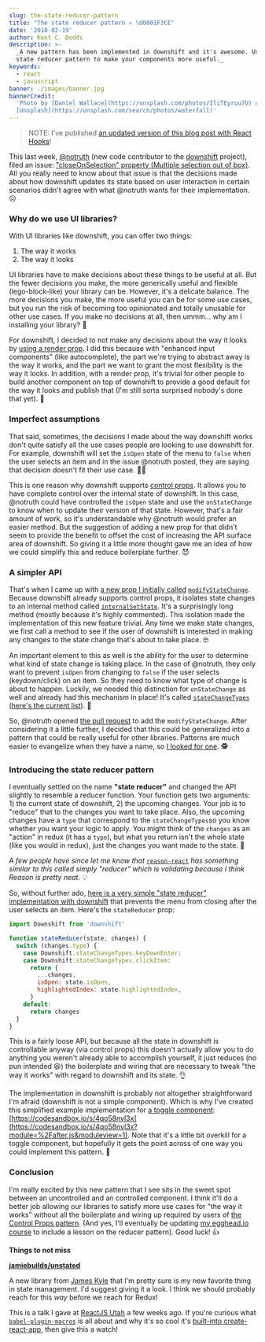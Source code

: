 ```yaml
---
slug: the-state-reducer-pattern
title: "The state reducer pattern ⚛️ \U0001F3CE"
date: '2018-02-19'
author: Kent C. Dodds
description: >-
  _A new pattern has been implemented in downshift and it's awesome. Use the
  state reducer pattern to make your components more useful._
keywords:
  - react
  - javascript
banner: ./images/banner.jpg
bannerCredit:
  'Photo by [Daniel Wallace](https://unsplash.com/photos/IliTEyruu7U) on
  [Unsplash](https://unsplash.com/search/photos/waterfall)'
---
```


> NOTE: I've published
> [an updated version of this blog post with React Hooks](/blog/the-state-reducer-pattern-with-react-hooks)!

This last week, [@notruth](https://github.com/notruth) (new code contributor to
the
[downshift](https://github.com/downshift-js/downshift/blob/master/README.md#contributors)
project), filed an issue:
["closeOnSelection" property (Multiple selection out of box)](https://github.com/downshift-js/downshift/issues/319).
All you really need to know about that issue is that the decisions made about
how downshift updates its state based on user interaction in certain scenarios
didn't agree with what @notruth wants for their implementation. 😖

### Why do we use UI libraries?

With UI libraries like downshift, you can offer two things:

1.  The way it works
2.  The way it looks

UI libraries have to make decisions about these things to be useful at all. But
the fewer decisions you make, the more generically useful and flexible
(lego-block-like) your library can be. However, it's a delicate balance. The
more decisions you make, the more useful you can be for some use cases, but you
run the risk of becoming too opinionated and totally unusable for other use
cases. If you make no decisions at all, then ummm... why am I installing your
library? 🤔

For downshift, I decided to not make any decisions about the way it looks by
[using a render prop](https://cdb.reacttraining.com/use-a-render-prop-50de598f11ce).
I did this because with "enhanced input components" (like autocomplete), the
part we're trying to abstract away is the way it works, and the part we want to
grant the most flexibility is the way it looks. In addition, with a render prop,
it's trivial for other people to build another component on top of downshift to
provide a good default for the way it looks and publish that (I'm still sorta
surprised nobody's done that yet). 🤨

### Imperfect assumptions

That said, sometimes, the decisions I made about the way downshift works don't
quite satisfy all the use cases people are looking to use downshift for. For
example, downshift will set the `isOpen` state of the menu to `false` when the
user selects an item and in the issue @notruth posted, they are saying that
decision doesn't fit their use case. 🤷‍♂️

This is one reason why downshift supports
[control props](https://github.com/downshift-js/downshift#control-props). It
allows you to have complete control over the internal state of downshift. In
this case, @notruth could have controlled the `isOpen` state and use the
`onStateChange` to know when to update their version of that state. However,
that's a fair amount of work, so it's understandable why @notruth would prefer
an easier method. But the suggestion of adding a new prop for that didn't seem
to provide the benefit to offset the cost of increasing the API surface area of
downshift. So giving it a little more thought gave me an idea of how we could
simplify this and reduce boilerplate further. 😈

### A simpler API

That's when I came up with
[a new prop I initially called](https://github.com/downshift-js/downshift/issues/319#issuecomment-361640218)
[`modifyStateChange`](https://github.com/downshift-js/downshift/issues/319#issuecomment-361640218).
Because downshift already supports control props, it isolates state changes to
an internal method called
[`internalSetState`](https://github.com/downshift-js/downshift/blob/118a87234a9331e716142acfb95eb411cc4f8015/src/downshift.js#L302-L410).
It's a surprisingly long method (mostly because it's highly commented). This
isolation made the implementation of this new feature trivial. Any time we make
state changes, we first call a method to see if the user of downshift is
interested in making any changes to the state change that's about to take place.
🤓

An important element to this as well is the ability for the user to determine
what kind of state change is taking place. In the case of @notruth, they only
want to prevent `isOpen` from changing to `false` if the user selects
(keydown/click) on an item. So they need to know what type of change is about to
happen. Luckily, we needed this distinction for `onStateChange` as well and
already had this mechanism in place! It's called
[`stateChangeTypes`](https://github.com/downshift-js/downshift#statechangetypes)
([here's the current list](https://github.com/downshift-js/downshift/blob/118a87234a9331e716142acfb95eb411cc4f8015/src/downshift.js#L103-L119)).
🤖

So, @notruth opened
[the pull request](https://github.com/downshift-js/downshift/pull/320) to add
the `modifyStateChange`. After considering it a little further, I decided that
this could be generalized into a pattern that could be really useful for other
libraries. Patterns are much easier to evangelize when they have a name, so
[I looked for one](https://twitter.com/kentcdodds/status/958707800292470784). 🕵️

### Introducing the state reducer pattern

I eventually settled on the name **"state reducer"** and changed the API
slightly to resemble a reducer function. Your function gets two arguments: 1)
the current state of downshift, 2) the upcoming changes. Your job is to "reduce"
that to the changes you want to take place. Also, the upcoming changes have a
`type` that correspond to the `stateChangeTypes`so you know whether you want
your logic to apply. You might think of the `changes` as an "action" in redux
(it has a `type`), but what you return isn't the whole state (like you would in
redux), just the changes you want made to the state. 🔁

_A few people have since let me know that_
[`reason-react`](https://github.com/reasonml/reason-react) _has something
similar to this called simply "reducer" which is validating because I think
Reason is pretty neat. 💡_

So, without further ado,
[here is a very simple "state reducer" implementation with downshift](https://codesandbox.io/s/zy92xrwr3)
that prevents the menu from closing after the user selects an item. Here's the
`stateReducer` prop:

```js
import Downshift from 'downshift'

function stateReducer(state, changes) {
  switch (changes.type) {
    case Downshift.stateChangeTypes.keyDownEnter:
    case Downshift.stateChangeTypes.clickItem:
      return {
        ...changes,
        isOpen: state.isOpen,
        highlightedIndex: state.highlightedIndex,
      }
    default:
      return changes
  }
}
```

This is a fairly loose API, but because all the state in downshift is
controllable anyway (via control props) this doesn't actually allow you to do
anything you weren't already able to accomplish yourself, it just reduces (no
pun intended 😆) the boilerplate and wiring that are necessary to tweak "the way
it works" with regard to downshift and its state. 👌

The implementation in downshift is probably not altogether straightforward I'm
afraid (downshift is not a simple component). Which is why I've created this
simplified example implementation for
[a toggle component](https://egghead.io/lessons/react-build-a-toggle-component):
[https://codesandbox.io/s/4qo58nvl3x](https://codesandbox.io/s/4qo58nvl3x?module=%2Fafter.js&moduleview=1).
Note that it's a little bit overkill for a toggle component, but hopefully it
gets the point across of one way you could implement this pattern. 🤝

### Conclusion

I'm really excited by this new pattern that I see sits in the sweet spot between
an uncontrolled and an controlled component. I think it'll do a better job
allowing our libraries to satisfy more use cases for "the way it works" without
all the boilerplate and wiring up required by users of
[the Control Props pattern](https://egghead.io/lessons/react-make-controlled-react-components-with-control-props).
(And yes, I'll eventually be updating
[my egghead.io course](http://kcd.im/advanced-react) to include a lesson on the
reducer pattern). Good luck! 👍

**Things to not miss**

[**jamiebuilds/unstated**](https://github.com/jamiebuilds/unstated)

A new library from [James Kyle](https://twitter.com/thejameskyle) that I'm
pretty sure is my new favorite thing in state management. I'd suggest giving it
a look. I think we should probably reach for this _way_ before we reach for
Redux!

This is a talk I gave at
[ReactJS Utah](https://www.meetup.com/ReactJS-Utah/events/246683120) a few weeks
ago. If you're curious what
[`babel-plugin-macros`](https://github.com/kentcdodds/babel-plugin-macros) is
all about and why it's so cool it's
[built-into create-react-app](https://github.com/facebookincubator/create-react-app/pull/3675),
then give this a watch!
